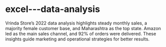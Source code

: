 # excel---data-analysis
Vrinda Store’s 2022 data analysis highlights steady monthly sales, a majority female customer base, and Maharashtra as the top state. Amazon led as the main sales channel, and 92% of orders were delivered. These insights guide marketing and operational strategies for better results.
